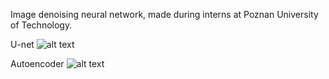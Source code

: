 Image denoising neural network, made during interns at Poznan University of Technology.

U-net
![alt text](https://i.ibb.co/SXB8w7L/2.png)

Autoencoder
![alt text](https://i.ibb.co/GvvQWM0/1.png)
